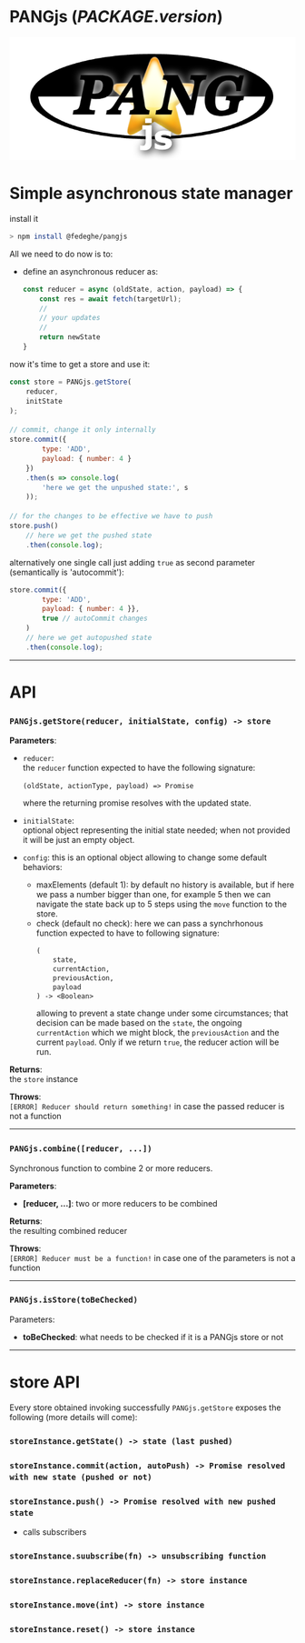 # PANGjs ($PACKAGE.version$)

![alt text](https://github.com/fedeghe/pangjs/blob/main/pangjs.png?raw=true "Pang js")


# Simple asynchronous state manager

install it 
``` sh
> npm install @fedeghe/pangjs
```

All we need to do now is to:  
- define an asynchronous reducer as:
    ``` js
    const reducer = async (oldState, action, payload) => {
        const res = await fetch(targetUrl);
        //
        // your updates 
        // 
        return newState
    }
    ```


now it's time to get a store and use it:


``` js
const store = PANGjs.getStore(
    reducer,
    initState
);

// commit, change it only internally
store.commit({
        type: 'ADD',
        payload: { number: 4 }
    })
    .then(s => console.log(
        'here we get the unpushed state:', s
    ));

// for the changes to be effective we have to push
store.push()
    // here we get the pushed state
    .then(console.log);
```
alternatively one single call just adding `true` as second parameter (semantically is 'autocommit'): 
``` js
store.commit({
        type: 'ADD',
        payload: { number: 4 }},
        true // autoCommit changes
    )
    // here we get autopushed state
    .then(console.log);
```

---

# API

### `PANGjs.getStore(reducer, initialState, config) -> store`

**Parameters**: 
- `reducer`:  
    the `reducer` function expected to have the following signature:  

    `(oldState, actionType, payload) => Promise`    

     where the returning promise resolves with the updated state.

- `initialState`:  
    optional object representing the initial state needed; when not provided it will be just an empty object.

- `config`:  this is an optional object allowing to change some default behaviors:
    - maxElements (default 1): 
        by default no history is available, but if here we pass a number bigger than one, for example 5 then we can navigate the state back up to 5 steps using the `move` function to the store.
    - check (default no check):
        here we can pass a synchrhonous function expected to have to following signature:
        ```
        (
            state, 
            currentAction,
            previousAction,
            payload
        ) -> <Boolean>
        ```
        allowing to prevent a state change under some circumstances; that decision can be made based on the `state`, the ongoing `currentAction` which we might block, the `previousAction` and the current `payload`. Only if we return `true`, the reducer action will be run.

**Returns**:  
the `store` instance  

**Throws**:  
`[ERROR] Reducer should return something!` in case the passed reducer is not a function

---

### `PANGjs.combine([reducer, ...])`

Synchronous function to combine 2 or more reducers.

**Parameters**:
- **[reducer, ...]**:
    two or more reducers to be combined

**Returns**:  
the resulting combined reducer

**Throws**:  
`[ERROR] Reducer must be a function!` in case one of the parameters is not a function  

---

### `PANGjs.isStore(toBeChecked)`

Parameters: 
- **toBeChecked**:
    what needs to be checked if it is a PANGjs store or not

---

# store API

Every store obtained invoking successfully `PANGjs.getStore` exposes the following (more details will come):

### `storeInstance.getState() -> state (last pushed)`

### `storeInstance.commit(action, autoPush) -> Promise resolved with new state (pushed or not)`

### `storeInstance.push() -> Promise resolved with new pushed state`
- calls subscribers 

### `storeInstance.suubscribe(fn) -> unsubscribing function`

### `storeInstance.replaceReducer(fn) -> store instance`

### `storeInstance.move(int) -> store instance`

### `storeInstance.reset() -> store instance`